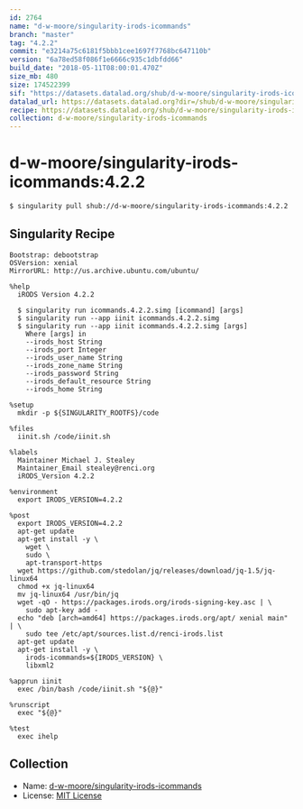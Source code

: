 ```yaml
---
id: 2764
name: "d-w-moore/singularity-irods-icommands"
branch: "master"
tag: "4.2.2"
commit: "e3214a75c6181f5bbb1cee1697f7768bc647110b"
version: "6a78ed58f086f1e6666c935c1dbfdd66"
build_date: "2018-05-11T08:00:01.470Z"
size_mb: 480
size: 174522399
sif: "https://datasets.datalad.org/shub/d-w-moore/singularity-irods-icommands/4.2.2/2018-05-11-e3214a75-6a78ed58/6a78ed58f086f1e6666c935c1dbfdd66.simg"
datalad_url: https://datasets.datalad.org?dir=/shub/d-w-moore/singularity-irods-icommands/4.2.2/2018-05-11-e3214a75-6a78ed58/
recipe: https://datasets.datalad.org/shub/d-w-moore/singularity-irods-icommands/4.2.2/2018-05-11-e3214a75-6a78ed58/Singularity
collection: d-w-moore/singularity-irods-icommands
---
```


# d-w-moore/singularity-irods-icommands:4.2.2

```bash
$ singularity pull shub://d-w-moore/singularity-irods-icommands:4.2.2
```

## Singularity Recipe

```singularity
Bootstrap: debootstrap
OSVersion: xenial
MirrorURL: http://us.archive.ubuntu.com/ubuntu/

%help
  iRODS Version 4.2.2

  $ singularity run icommands.4.2.2.simg [icommand] [args]
  $ singularity run --app iinit icommands.4.2.2.simg
  $ singularity run --app iinit icommands.4.2.2.simg [args]
    Where [args] in
    --irods_host String
    --irods_port Integer
    --irods_user_name String
    --irods_zone_name String
    --irods_password String
    --irods_default_resource String
    --irods_home String

%setup
  mkdir -p ${SINGULARITY_ROOTFS}/code

%files
  iinit.sh /code/iinit.sh

%labels
  Maintainer Michael J. Stealey
  Maintainer_Email stealey@renci.org
  iRODS_Version 4.2.2

%environment
  export IRODS_VERSION=4.2.2

%post
  export IRODS_VERSION=4.2.2
  apt-get update
  apt-get install -y \
    wget \
    sudo \
    apt-transport-https
  wget https://github.com/stedolan/jq/releases/download/jq-1.5/jq-linux64
  chmod +x jq-linux64
  mv jq-linux64 /usr/bin/jq
  wget -qO - https://packages.irods.org/irods-signing-key.asc | \
    sudo apt-key add -
  echo "deb [arch=amd64] https://packages.irods.org/apt/ xenial main" | \
    sudo tee /etc/apt/sources.list.d/renci-irods.list
  apt-get update
  apt-get install -y \
    irods-icommands=${IRODS_VERSION} \
    libxml2

%apprun iinit
  exec /bin/bash /code/iinit.sh "${@}"

%runscript
  exec "${@}"

%test
  exec ihelp
```

## Collection

 - Name: [d-w-moore/singularity-irods-icommands](https://github.com/d-w-moore/singularity-irods-icommands)
 - License: [MIT License](https://api.github.com/licenses/mit)

